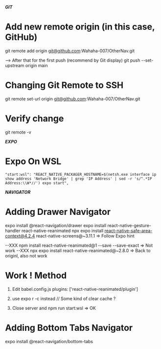 __*GIT*__

# Add new remote origin (in this case, GitHub)
git remote add origin git@github.com:Wahaha-007/OtherNav.git

--> After that for the first push (recommend by Git display)
git push --set-upstream origin main

# Changing Git Remote to SSH
git remote set-url origin git@github.com:Wahaha-007/OtherNav.git

# Verify change
git remote -v

__*EXPO*__

# Expo On WSL
    "start:wsl": "REACT_NATIVE_PACKAGER_HOSTNAME=$(netsh.exe interface ip show address 'Network Bridge' | grep 'IP Address' | sed -r 's/^.*IP Address:\\W*//') expo start",


__*NAVIGATOR*__

# Adding Drawer Navigator
expo install @react-navigation/drawer
expo install react-native-gesture-handler react-native-reanimated
npx expo install react-native-safe-area-context@4.2.4 react-native-screens@~3.11.1   => Follow Expo hint


--XXX npm install react-native-reanimated@1 --save --save-exact => Not work
--XXX npx expo install react-native-reanimated@~2.8.0 => Back to originl, also not work


# Work ! Method
1. Edit babel.config.js
    plugins: ['react-native-reanimated/plugin']

2. use expo r -c instead  // Some kind of clear cache ?
3. Close server and npm run start:wsl => OK

# Adding Bottom Tabs Navigator

expo install @react-navigation/bottom-tabs